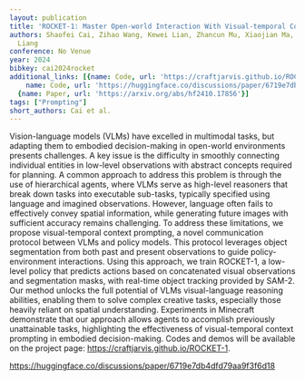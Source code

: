 ```yaml
---
layout: publication
title: 'ROCKET-1: Master Open-world Interaction With Visual-temporal Context Prompting'
authors: Shaofei Cai, Zihao Wang, Kewei Lian, Zhancun Mu, Xiaojian Ma, Anji Liu, Yitao
  Liang
conference: No Venue
year: 2024
bibkey: cai2024rocket
additional_links: [{name: Code, url: 'https://craftjarvis.github.io/ROCKET-1'}, {
    name: Code, url: 'https://huggingface.co/discussions/paper/6719e7db4dfd79aa9f3f6d18'},
  {name: Paper, url: 'https://arxiv.org/abs/hf2410.17856'}]
tags: ["Prompting"]
short_authors: Cai et al.
---
```

Vision-language models (VLMs) have excelled in multimodal tasks, but adapting them to embodied decision-making in open-world environments presents challenges. A key issue is the difficulty in smoothly connecting individual entities in low-level observations with abstract concepts required for planning. A common approach to address this problem is through the use of hierarchical agents, where VLMs serve as high-level reasoners that break down tasks into executable sub-tasks, typically specified using language and imagined observations. However, language often fails to effectively convey spatial information, while generating future images with sufficient accuracy remains challenging. To address these limitations, we propose visual-temporal context prompting, a novel communication protocol between VLMs and policy models. This protocol leverages object segmentation from both past and present observations to guide policy-environment interactions. Using this approach, we train ROCKET-1, a low-level policy that predicts actions based on concatenated visual observations and segmentation masks, with real-time object tracking provided by SAM-2. Our method unlocks the full potential of VLMs visual-language reasoning abilities, enabling them to solve complex creative tasks, especially those heavily reliant on spatial understanding. Experiments in Minecraft demonstrate that our approach allows agents to accomplish previously unattainable tasks, highlighting the effectiveness of visual-temporal context prompting in embodied decision-making. Codes and demos will be available on the project page: https://craftjarvis.github.io/ROCKET-1.

https://huggingface.co/discussions/paper/6719e7db4dfd79aa9f3f6d18